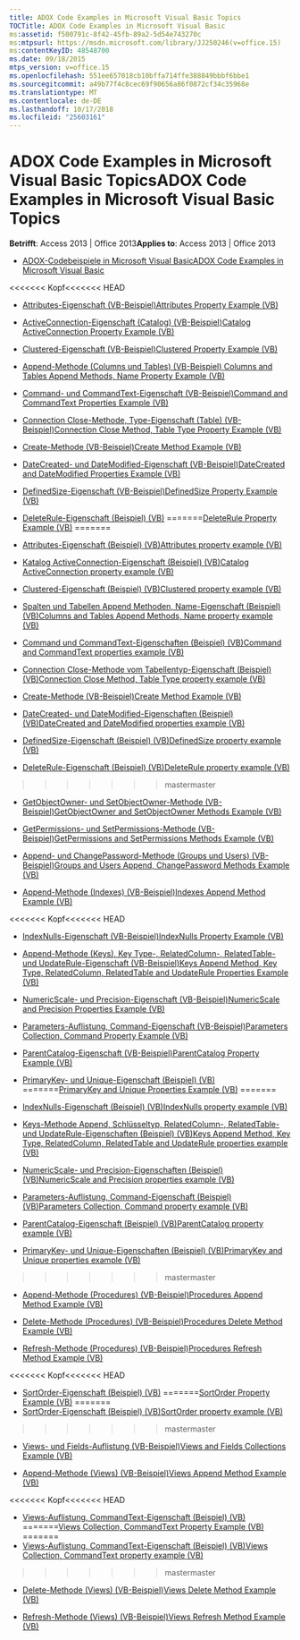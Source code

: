 ```yaml
---
title: ADOX Code Examples in Microsoft Visual Basic Topics
TOCTitle: ADOX Code Examples in Microsoft Visual Basic
ms:assetid: f500791c-8f42-45fb-89a2-5d54e743270c
ms:mtpsurl: https://msdn.microsoft.com/library/JJ250246(v=office.15)
ms:contentKeyID: 48548700
ms.date: 09/18/2015
mtps_version: v=office.15
ms.openlocfilehash: 551ee657018cb10bffa714ffe388849bbbf6bbe1
ms.sourcegitcommit: a49b77f4c8cec69f90656a86f0872cf34c35968e
ms.translationtype: MT
ms.contentlocale: de-DE
ms.lasthandoff: 10/17/2018
ms.locfileid: "25603161"
---
```

# <a name="adox-code-examples-in-microsoft-visual-basic-topics"></a><span data-ttu-id="c10d6-102">ADOX Code Examples in Microsoft Visual Basic Topics</span><span class="sxs-lookup"><span data-stu-id="c10d6-102">ADOX Code Examples in Microsoft Visual Basic Topics</span></span>


<span data-ttu-id="c10d6-103">**Betrifft**: Access 2013 | Office 2013</span><span class="sxs-lookup"><span data-stu-id="c10d6-103">**Applies to**: Access 2013 | Office 2013</span></span>


  - [<span data-ttu-id="c10d6-104">ADOX-Codebeispiele in Microsoft Visual Basic</span><span class="sxs-lookup"><span data-stu-id="c10d6-104">ADOX Code Examples in Microsoft Visual Basic</span></span>](adox-code-examples-in-microsoft-visual-basic.md)

<span data-ttu-id="c10d6-105"><<<<<<< Kopf</span><span class="sxs-lookup"><span data-stu-id="c10d6-105"><<<<<<< HEAD</span></span>
  - [<span data-ttu-id="c10d6-106">Attributes-Eigenschaft (VB-Beispiel)</span><span class="sxs-lookup"><span data-stu-id="c10d6-106">Attributes Property Example (VB)</span></span>](attributes-property-example-vb.md)

  - [<span data-ttu-id="c10d6-107">ActiveConnection-Eigenschaft (Catalog) (VB-Beispiel)</span><span class="sxs-lookup"><span data-stu-id="c10d6-107">Catalog ActiveConnection Property Example (VB)</span></span>](catalog-activeconnection-property-example-vb.md)

  - [<span data-ttu-id="c10d6-108">Clustered-Eigenschaft (VB-Beispiel)</span><span class="sxs-lookup"><span data-stu-id="c10d6-108">Clustered Property Example (VB)</span></span>](clustered-property-example-vb.md)

  - [<span data-ttu-id="c10d6-109"> Append-Methode (Columns und Tables) (VB-Beispiel) </span><span class="sxs-lookup"><span data-stu-id="c10d6-109">Columns and Tables Append Methods, Name Property Example (VB)</span></span>](columns-and-tables-append-methods-name-property-example-vb.md)

  - [<span data-ttu-id="c10d6-110">Command- und CommandText-Eigenschaft (VB-Beispiel)</span><span class="sxs-lookup"><span data-stu-id="c10d6-110">Command and CommandText Properties Example (VB)</span></span>](command-and-commandtext-properties-example-vb.md)

  - [<span data-ttu-id="c10d6-111">Connection Close-Methode, Type-Eigenschaft (Table) (VB-Beispiel)</span><span class="sxs-lookup"><span data-stu-id="c10d6-111">Connection Close Method, Table Type Property Example (VB)</span></span>](connection-close-method-table-type-property-example-vb.md)

  - [<span data-ttu-id="c10d6-112">Create-Methode (VB-Beispiel)</span><span class="sxs-lookup"><span data-stu-id="c10d6-112">Create Method Example (VB)</span></span>](create-method-example-vb.md)

  - [<span data-ttu-id="c10d6-113">DateCreated- und DateModified-Eigenschaft (VB-Beispiel)</span><span class="sxs-lookup"><span data-stu-id="c10d6-113">DateCreated and DateModified Properties Example (VB)</span></span>](datecreated-and-datemodified-properties-example-vb.md)

  - [<span data-ttu-id="c10d6-114">DefinedSize-Eigenschaft (VB-Beispiel)</span><span class="sxs-lookup"><span data-stu-id="c10d6-114">DefinedSize Property Example (VB)</span></span>](definedsize-property-example-vb.md)

  - <span data-ttu-id="c10d6-115">[DeleteRule-Eigenschaft (Beispiel) (VB)](deleterule-property-example-vb.md)
=======</span><span class="sxs-lookup"><span data-stu-id="c10d6-115">[DeleteRule Property Example (VB)](deleterule-property-example-vb.md)
=======</span></span>
  - [<span data-ttu-id="c10d6-116">Attributes-Eigenschaft (Beispiel) (VB)</span><span class="sxs-lookup"><span data-stu-id="c10d6-116">Attributes property example (VB)</span></span>](attributes-property-example-vb.md)

  - [<span data-ttu-id="c10d6-117">Katalog ActiveConnection-Eigenschaft (Beispiel) (VB)</span><span class="sxs-lookup"><span data-stu-id="c10d6-117">Catalog ActiveConnection property example (VB)</span></span>](catalog-activeconnection-property-example-vb.md)

  - [<span data-ttu-id="c10d6-118">Clustered-Eigenschaft (Beispiel) (VB)</span><span class="sxs-lookup"><span data-stu-id="c10d6-118">Clustered property example (VB)</span></span>](clustered-property-example-vb.md)

  - [<span data-ttu-id="c10d6-119">Spalten und Tabellen Append Methoden, Name-Eigenschaft (Beispiel) (VB)</span><span class="sxs-lookup"><span data-stu-id="c10d6-119">Columns and Tables Append Methods, Name property example (VB)</span></span>](columns-and-tables-append-methods-name-property-example-vb.md)

  - [<span data-ttu-id="c10d6-120">Command und CommandText-Eigenschaften (Beispiel) (VB)</span><span class="sxs-lookup"><span data-stu-id="c10d6-120">Command and CommandText properties example (VB)</span></span>](command-and-commandtext-properties-example-vb.md)

  - [<span data-ttu-id="c10d6-121">Connection Close-Methode vom Tabellentyp-Eigenschaft (Beispiel) (VB)</span><span class="sxs-lookup"><span data-stu-id="c10d6-121">Connection Close Method, Table Type property example (VB)</span></span>](connection-close-method-table-type-property-example-vb.md)

  - [<span data-ttu-id="c10d6-122">Create-Methode (VB-Beispiel)</span><span class="sxs-lookup"><span data-stu-id="c10d6-122">Create Method Example (VB)</span></span>](create-method-example-vb.md)

  - [<span data-ttu-id="c10d6-123">DateCreated- und DateModified-Eigenschaften (Beispiel) (VB)</span><span class="sxs-lookup"><span data-stu-id="c10d6-123">DateCreated and DateModified properties example (VB)</span></span>](datecreated-and-datemodified-properties-example-vb.md)

  - [<span data-ttu-id="c10d6-124">DefinedSize-Eigenschaft (Beispiel) (VB)</span><span class="sxs-lookup"><span data-stu-id="c10d6-124">DefinedSize property example (VB)</span></span>](definedsize-property-example-vb.md)

  - [<span data-ttu-id="c10d6-125">DeleteRule-Eigenschaft (Beispiel) (VB)</span><span class="sxs-lookup"><span data-stu-id="c10d6-125">DeleteRule property example (VB)</span></span>](deleterule-property-example-vb.md)
>>>>>>> <span data-ttu-id="c10d6-126">master</span><span class="sxs-lookup"><span data-stu-id="c10d6-126">master</span></span>

  - [<span data-ttu-id="c10d6-127">GetObjectOwner- und SetObjectOwner-Methode (VB-Beispiel)</span><span class="sxs-lookup"><span data-stu-id="c10d6-127">GetObjectOwner and SetObjectOwner Methods Example (VB)</span></span>](getobjectowner-and-setobjectowner-methods-example-vb.md)

  - [<span data-ttu-id="c10d6-128">GetPermissions- und SetPermissions-Methode (VB-Beispiel)</span><span class="sxs-lookup"><span data-stu-id="c10d6-128">GetPermissions and SetPermissions Methods Example (VB)</span></span>](getpermissions-and-setpermissions-methods-example-vb.md)

  - [<span data-ttu-id="c10d6-129">Append- und ChangePassword-Methode (Groups und Users) (VB-Beispiel)</span><span class="sxs-lookup"><span data-stu-id="c10d6-129">Groups and Users Append, ChangePassword Methods Example (VB)</span></span>](groups-and-users-append-changepassword-methods-example-vb.md)

  - [<span data-ttu-id="c10d6-130">Append-Methode (Indexes) (VB-Beispiel)</span><span class="sxs-lookup"><span data-stu-id="c10d6-130">Indexes Append Method Example (VB)</span></span>](indexes-append-method-example-vb.md)

<span data-ttu-id="c10d6-131"><<<<<<< Kopf</span><span class="sxs-lookup"><span data-stu-id="c10d6-131"><<<<<<< HEAD</span></span>
  - [<span data-ttu-id="c10d6-132">IndexNulls-Eigenschaft (VB-Beispiel)</span><span class="sxs-lookup"><span data-stu-id="c10d6-132">IndexNulls Property Example (VB)</span></span>](indexnulls-property-example-vb.md)

  - [<span data-ttu-id="c10d6-133">Append-Methode (Keys), Key Type-, RelatedColumn-, RelatedTable- und UpdateRule-Eigenschaft (VB-Beispiel)</span><span class="sxs-lookup"><span data-stu-id="c10d6-133">Keys Append Method, Key Type, RelatedColumn, RelatedTable and UpdateRule Properties Example (VB)</span></span>](keys-append-method-key-type-relatedcolumn-relatedtable-and-updaterule-properties-example-vb.md)

  - [<span data-ttu-id="c10d6-134">NumericScale- und Precision-Eigenschaft (VB-Beispiel)</span><span class="sxs-lookup"><span data-stu-id="c10d6-134">NumericScale and Precision Properties Example (VB)</span></span>](numericscale-and-precision-properties-example-vb.md)

  - [<span data-ttu-id="c10d6-135">Parameters-Auflistung, Command-Eigenschaft (VB-Beispiel)</span><span class="sxs-lookup"><span data-stu-id="c10d6-135">Parameters Collection, Command Property Example (VB)</span></span>](parameters-collection-command-property-example-vb.md)

  - [<span data-ttu-id="c10d6-136">ParentCatalog-Eigenschaft (VB-Beispiel)</span><span class="sxs-lookup"><span data-stu-id="c10d6-136">ParentCatalog Property Example (VB)</span></span>](parentcatalog-property-example-vb.md)

  - <span data-ttu-id="c10d6-137">[PrimaryKey- und Unique-Eigenschaft (Beispiel) (VB)](primarykey-and-unique-properties-example-vb.md)
=======</span><span class="sxs-lookup"><span data-stu-id="c10d6-137">[PrimaryKey and Unique Properties Example (VB)](primarykey-and-unique-properties-example-vb.md)
=======</span></span>
  - [<span data-ttu-id="c10d6-138">IndexNulls-Eigenschaft (Beispiel) (VB)</span><span class="sxs-lookup"><span data-stu-id="c10d6-138">IndexNulls property example (VB)</span></span>](indexnulls-property-example-vb.md)

  - [<span data-ttu-id="c10d6-139">Keys-Methode Append, Schlüsseltyp, RelatedColumn-, RelatedTable- und UpdateRule-Eigenschaften (Beispiel) (VB)</span><span class="sxs-lookup"><span data-stu-id="c10d6-139">Keys Append Method, Key Type, RelatedColumn, RelatedTable and UpdateRule properties example (VB)</span></span>](keys-append-method-key-type-relatedcolumn-relatedtable-and-updaterule-properties-example-vb.md)

  - [<span data-ttu-id="c10d6-140">NumericScale- und Precision-Eigenschaften (Beispiel) (VB)</span><span class="sxs-lookup"><span data-stu-id="c10d6-140">NumericScale and Precision properties example (VB)</span></span>](numericscale-and-precision-properties-example-vb.md)

  - [<span data-ttu-id="c10d6-141">Parameters-Auflistung, Command-Eigenschaft (Beispiel) (VB)</span><span class="sxs-lookup"><span data-stu-id="c10d6-141">Parameters Collection, Command property example (VB)</span></span>](parameters-collection-command-property-example-vb.md)

  - [<span data-ttu-id="c10d6-142">ParentCatalog-Eigenschaft (Beispiel) (VB)</span><span class="sxs-lookup"><span data-stu-id="c10d6-142">ParentCatalog property example (VB)</span></span>](parentcatalog-property-example-vb.md)

  - [<span data-ttu-id="c10d6-143">PrimaryKey- und Unique-Eigenschaften (Beispiel) (VB)</span><span class="sxs-lookup"><span data-stu-id="c10d6-143">PrimaryKey and Unique properties example (VB)</span></span>](primarykey-and-unique-properties-example-vb.md)
>>>>>>> <span data-ttu-id="c10d6-144">master</span><span class="sxs-lookup"><span data-stu-id="c10d6-144">master</span></span>

  - [<span data-ttu-id="c10d6-145">Append-Methode (Procedures) (VB-Beispiel)</span><span class="sxs-lookup"><span data-stu-id="c10d6-145">Procedures Append Method Example (VB)</span></span>](procedures-append-method-example-vb.md)

  - [<span data-ttu-id="c10d6-146">Delete-Methode (Procedures) (VB-Beispiel)</span><span class="sxs-lookup"><span data-stu-id="c10d6-146">Procedures Delete Method Example (VB)</span></span>](procedures-delete-method-example-vb.md)

  - [<span data-ttu-id="c10d6-147">Refresh-Methode (Procedures) (VB-Beispiel)</span><span class="sxs-lookup"><span data-stu-id="c10d6-147">Procedures Refresh Method Example (VB)</span></span>](procedures-refresh-method-example-vb.md)

<span data-ttu-id="c10d6-148"><<<<<<< Kopf</span><span class="sxs-lookup"><span data-stu-id="c10d6-148"><<<<<<< HEAD</span></span>
  - <span data-ttu-id="c10d6-149">[SortOrder-Eigenschaft (Beispiel) (VB)](sortorder-property-example-vb.md)
=======</span><span class="sxs-lookup"><span data-stu-id="c10d6-149">[SortOrder Property Example (VB)](sortorder-property-example-vb.md)
=======</span></span>
  - [<span data-ttu-id="c10d6-150">SortOrder-Eigenschaft (Beispiel) (VB)</span><span class="sxs-lookup"><span data-stu-id="c10d6-150">SortOrder property example (VB)</span></span>](sortorder-property-example-vb.md)
>>>>>>> <span data-ttu-id="c10d6-151">master</span><span class="sxs-lookup"><span data-stu-id="c10d6-151">master</span></span>

  - [<span data-ttu-id="c10d6-152">Views- und Fields-Auflistung (VB-Beispiel)</span><span class="sxs-lookup"><span data-stu-id="c10d6-152">Views and Fields Collections Example (VB)</span></span>](views-and-fields-collections-example-vb.md)

  - [<span data-ttu-id="c10d6-153">Append-Methode (Views) (VB-Beispiel)</span><span class="sxs-lookup"><span data-stu-id="c10d6-153">Views Append Method Example (VB)</span></span>](views-append-method-example-vb.md)

<span data-ttu-id="c10d6-154"><<<<<<< Kopf</span><span class="sxs-lookup"><span data-stu-id="c10d6-154"><<<<<<< HEAD</span></span>
  - <span data-ttu-id="c10d6-155">[Views-Auflistung, CommandText-Eigenschaft (Beispiel) (VB)](views-collection-commandtext-property-example-vb.md)
=======</span><span class="sxs-lookup"><span data-stu-id="c10d6-155">[Views Collection, CommandText Property Example (VB)](views-collection-commandtext-property-example-vb.md)
=======</span></span>
  - [<span data-ttu-id="c10d6-156">Views-Auflistung, CommandText-Eigenschaft (Beispiel) (VB)</span><span class="sxs-lookup"><span data-stu-id="c10d6-156">Views Collection, CommandText property example (VB)</span></span>](views-collection-commandtext-property-example-vb.md)
>>>>>>> <span data-ttu-id="c10d6-157">master</span><span class="sxs-lookup"><span data-stu-id="c10d6-157">master</span></span>

  - [<span data-ttu-id="c10d6-158">Delete-Methode (Views) (VB-Beispiel)</span><span class="sxs-lookup"><span data-stu-id="c10d6-158">Views Delete Method Example (VB)</span></span>](views-delete-method-example-vb.md)

  - [<span data-ttu-id="c10d6-159">Refresh-Methode (Views) (VB-Beispiel)</span><span class="sxs-lookup"><span data-stu-id="c10d6-159">Views Refresh Method Example (VB)</span></span>](views-refresh-method-example-vb.md)

